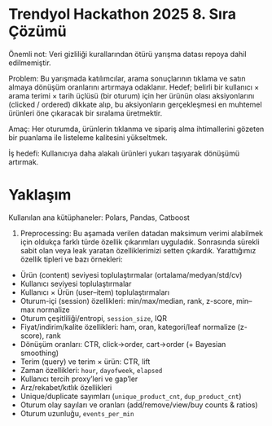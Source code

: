 # Trendyol Hackathon 2025 8. Sıra Çözümü

Önemli not: Veri gizliliği kurallarından ötürü yarışma datası repoya dahil edilmemiştir. 

Problem: Bu yarışmada katılımcılar, arama sonuçlarının tıklama ve satın almaya dönüşüm oranlarını artırmaya odaklanır. Hedef; belirli bir kullanıcı × arama terimi × tarih üçlüsü (bir oturum) için her ürünün olası aksiyonlarını (clicked / ordered) dikkate alıp, bu aksiyonların gerçekleşmesi en muhtemel ürünleri öne çıkaracak bir sıralama üretmektir.

Amaç: Her oturumda, ürünlerin tıklanma ve sipariş alma ihtimallerini gözeten bir puanlama ile listeleme kalitesini yükseltmek.

İş hedefi: Kullanıcıya daha alakalı ürünleri yukarı taşıyarak dönüşümü artırmak.

# Yaklaşım

Kullanılan ana kütüphaneler: Polars, Pandas, Catboost

1) Preprocessing: Bu aşamada verilen datadan maksimum verimi alabilmek için oldukça farklı türde özellik çıkarımları uyguladık. Sonrasında sürekli sabit olan veya leak yaratan özelliklerimizi setten çıkardık. Yarattığımız özellik tipleri ve bazı örnekleri:

- Ürün (content) seviyesi toplulaştırmalar (ortalama/medyan/std/cv)
- Kullanıcı seviyesi toplulaştırmalar
- Kullanıcı × Ürün (user–item) toplulaştırmaları
- Oturum-içi (session) özellikleri: min/max/median, rank, z-score, min–max normalize
- Oturum çeşitliliği/entropi, `session_size`, IQR
- Fiyat/indirim/kalite özellikleri: ham, oran, kategori/leaf normalize (z-score), rank
- Dönüşüm oranları: CTR, click→order, cart→order (+ Bayesian smoothing)
- Terim (query) ve terim × ürün: CTR, lift
- Zaman özellikleri: `hour`, `dayofweek`, `elapsed`
- Kullanıcı tercih proxy’leri ve gap’ler
- Arz/rekabet/kıtlık özellikleri
- Unique/duplicate sayımları (`unique_product_cnt`, `dup_product_cnt`)
- Oturum olay sayıları ve oranları (add/remove/view/buy counts & ratios)
- Oturum uzunluğu, `events_per_min`



  
